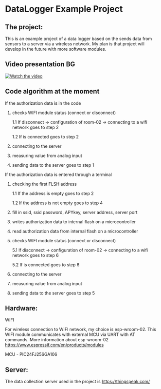 DataLogger Example Project
==========================

The project:
------------
This is an example project of a data logger based on the sends data from sensors to a server via a wireless network. 
My plan is that project will develop in the future with more software modules.

Video presentation BG
------------------
[![Watch the video](https://img.youtube.com/vi/bKMoh82h2LE/2.jpg)](https://www.youtube.com/watch?v=bKMoh82h2LE)



Code algorithm at the moment
---------------------------------
If the authorization data is in the code

1. checks WIFI module status (connect or disconnect)

	1.1 If disconnect -> configuration of room-02 -> connecting to a wifi network goes to step 2
	
	1.2 If is connected goes to step 2
	
2. connecting to the server
4. measuring value from analog input
5. sending data to the server goes to step 1

If the authorization data is entered through a terminal

1. checking the first FLSH address

	1.1 If the address is empty goes to step 2
	
	1.2 If the address is not empty goes to step 4
	
2. fill in ssid, ssid password, APYkey, server address, server port
3. writes authorization data to internal flash on a microcontroller
4. read authorization data from internal flash on a microcontroller
5. checks WIFI module status (connect or disconnect)

	5.1 If disconnect -> configuration of room-02 -> connecting to a wifi network goes to step 6
	
	5.2 If is connected goes to step 6
	
6. connecting to the server
7. measuring value from analog input
8. sending data to the server goes to step 5

Hardware:
---------
WIFI

For wireless connection to WIFI network, my choice is  esp-wroom-02.
This WIFI module communicates with external MCU via UART with AT commands. 
More information about esp-wroom-02 https://www.espressif.com/en/products/modules

MCU - PIC24FJ256GA106

Server:
------
The data collection server used in the project is https://thingspeak.com/
